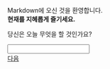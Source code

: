 Markdown에 오신 것을 환영합니다.<br>
<strong>현재를 지혜롭게 즐기세요.</strong><br>
<p>당신은 오늘 무엇을 할 것인가요?</p>
<input type="text"/><br/>
<a href="https://daum.net">다음</a>
